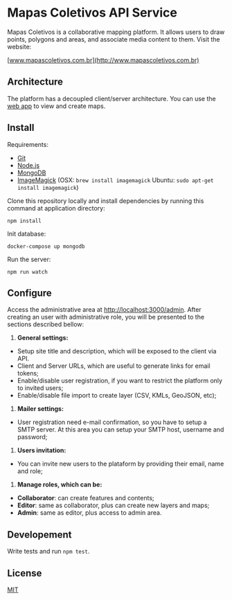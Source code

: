 # Mapas Coletivos API Service

Mapas Coletivos is a collaborative mapping platform. It allows users to draw points, polygons and areas, and associate media content to them. Visit the website:

[www.mapascoletivos.com.br](http://www.mapascoletivos.com.br)

## Architecture

The platform has a decoupled client/server architecture. You can use the [web app](https://github.com/mapascoletivos/webapp) to view and create maps.

## Install

Requirements:

* [Git](https://help.github.com/articles/set-up-git)
* [Node.js](http://nodejs.org)
* [MongoDB](http://www.mongodb.org)
* [ImageMagick](http://www.imagemagick.org) (OSX: `brew install imagemagick`  Ubuntu: `sudo apt-get install imagemagick`)

Clone this repository locally and install dependencies by running this command at application directory:

    npm install

Init database:

    docker-compose up mongodb

Run the server:

    npm run watch

## Configure

Access the administrative area at [http://localhost:3000/admin](http://localhost:3000/admin). After creating an user with administrative role, you will be presented to the sections described bellow:

1. **General settings:**
  - Setup site title and description, which will be exposed to the client via API.
  - Client and Server URLs, which are useful to generate links for email tokens;
  - Enable/disable user registration, if you want to restrict the platform only to invited users;
  - Enable/disable file import to create layer (CSV, KMLs, GeoJSON, etc);
1. **Mailer settings:**
  - User registration need e-mail confirmation, so you have to setup a SMTP server. At this area you can setup your SMTP host, username and password;
1. **Users invitation:**
  - You can invite new users to the plataform by providing their email, name and role;
1. **Manage roles, which can be:**
  - **Collaborator**: can create features and contents;
  - **Editor**: same as collaborator, plus can create new layers and maps;
  - **Admin**: same as editor, plus access to admin area.

## Developement

Write tests and run `npm test`.

## License

[MIT](LICENSE)
